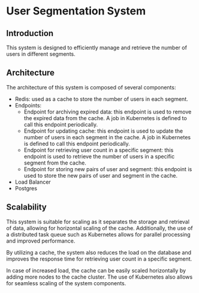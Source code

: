 # User Segmentation System
## Introduction
This system is designed to efficiently manage and retrieve the number of users in different segments.

## Architecture
The architecture of this system is composed of several components:

- Redis: used as a cache to store the number of users in each segment.
- Endpoints:
  - Endpoint for archiving expired data: this endpoint is used to remove the expired data from the cache. A job in Kubernetes is defined to call this endpoint periodically.
  - Endpoint for updating cache: this endpoint is used to update the number of users in each segment in the cache. A job in Kubernetes is defined to call this endpoint periodically.
  - Endpoint for retrieving user count in a specific segment: this endpoint is used to retrieve the number of users in a specific segment from the cache.
  - Endpoint for storing new pairs of user and segment: this endpoint is used to store the new pairs of user and segment in the cache.
- Load Balancer
- Postgres


## Scalability
This system is suitable for scaling as it separates the storage and retrieval of data, allowing for horizontal scaling of the cache. Additionally, the use of a distributed task queue such as Kubernetes allows for parallel processing and improved performance.

By utilizing a cache, the system also reduces the load on the database and improves the response time for retrieving user count in a specific segment.

In case of increased load, the cache can be easily scaled horizontally by adding more nodes to the cache cluster. The use of Kubernetes also allows for seamless scaling of the system components.